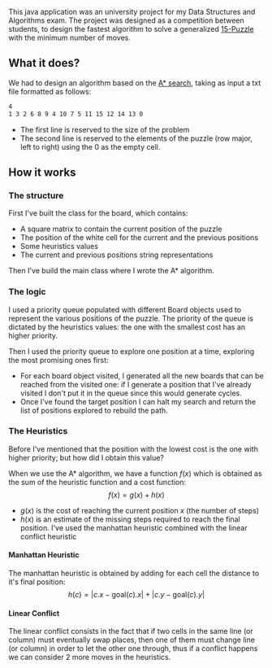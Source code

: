 
This java application was an university project for my Data Structures and Algorithms exam.
The project was designed as a competition between students, to design the fastest algorithm to solve a generalized <a href="https://en.wikipedia.org/wiki/15_Puzzle" target="_blank" rel="noreferrer">15-Puzzle</a> with the minimum number of moves.

## What it does?
We had to design an algorithm based on the <a href="https://en.wikipedia.org/wiki/A*_search_algorithm" target="_blank" rel="noreferrer">A* search</a>, taking as input a txt file formatted as follows:
```txt
4
1 3 2 6 8 9 4 10 7 5 11 15 12 14 13 0
```
- The first line is reserved to the size of the problem
- The second line is reserved to the elements of the puzzle (row major, left to right) using the 0 as the empty cell.

## How it works
### The structure
First I've built the class for the board, which contains:
- A square matrix to contain the current position of the puzzle
- The position of the white cell for the current and the previous positions
- Some heuristics values
- The current and previous positions string representations

Then I've build the main class where I wrote the A* algorithm.

### The logic
I used a priority queue populated with different Board objects used to represent the various positions of the puzzle.
The priority of the queue is dictated by the heuristics values: the one with the smallest cost has an higher priority.

Then I used the priority queue to explore one position at a time, exploring the most promising ones first:
- For each board object visited, I generated all the new boards that can be reached from the visited one: if I generate a position that I've already visited I don't put it in the queue since this would generate cycles.
- Once I've found the target position I can halt my search and return the list of positions explored to rebuild the path.

### The Heuristics
Before I've mentioned that the position with the lowest cost is the one with higher priority; but how did I obtain this value?

When we use the A* algorithm, we have a function $f(x)$ which is obtained as the sum of the heuristic function and a cost function:
$$
f(x)=g(x)+h(x)
$$
- $g(x)$ is the cost of reaching the current position $x$ (the number of steps)
- $h(x)$ is an estimate of the missing steps required to reach the final position.
    I've used the manhattan heuristic combined with the linear conflict heuristic

#### Manhattan Heuristic
The manhattan heuristic is obtained by adding for each cell the distance to it's final position:
$$
h(c)=|c.x-\text{goal}(c).x|+|c.y-\text{goal}(c).y|
$$

#### Linear Conflict
The linear conflict consists in the fact that if two cells in the same line (or column) must eventually swap places, then one of them must change line (or column) in order to let the other one through, thus if a conflict happens we can consider 2 more moves in the heuristics.
